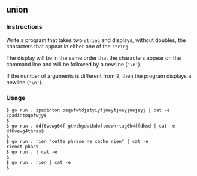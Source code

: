 ## union

### Instructions

Write a program that takes two `string` and displays, without doubles, the characters that appear in either one of the `string`.

The display will be in the same order that the characters appear on the command line and will be followed by a newline (`'\n'`).

If the number of arguments is different from 2, then the program displays a newline (`'\n'`).

### Usage

```console
$ go run . zpadinton paqefwtdjetyiytjneytjoeyjnejeyj | cat -e
zpadintoqefwjy$
$
$ go run . ddf6vewg64f gtwthgdwthdwfteewhrtag6h4ffdhsd | cat -e
df6vewg4thras$
$
$ go run . rien "cette phrase ne cache rien" | cat -e
rienct phas$
$ go run . | cat -e
$
$ go run . rien | cat -e
$
```
